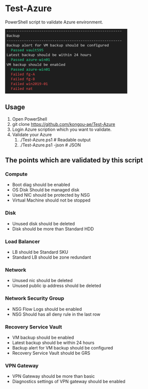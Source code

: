 # Test-Azure

PowerShell script to validate Azure environment.

<img src="media/image001.png" width="400px">

## Usage 

1. Open PowerShell
2. git clone https://github.com/kongou-ae/Test-Azure
3. Login Azure scription which you want to validate.
4. Validate your Azure
   1. ./Test-Azure.ps1 # Readable output
   2. ./Test-Azure.ps1 -json # JSON

## The points which are validated by this script

### Compute

- Boot diag should be enabled
- OS Disk Should be managed disk
- Used NIC should be protected by NSG
- Virtual Machine should not be stopped

### Disk 

- Unused disk should be deleted
- Disk should be more than Standard HDD

### Load Balancer

- LB should be Standard SKU
- Standard LB should be zone redundant

### Network

- Unused nic should be deleted
- Unused public ip address should be deleted

### Network Security Group

- NSG Flow Logs should be enabled
- NSG Should has all deny rule in the last row

### Recovery Service Vault

- VM backup should be enabled
- Latest backup should be within 24 hours
- Backup alert for VM backup should be configured
- Recovery Service Vault should be GRS

### VPN Gateway

- VPN Gateway should be more than basic
- Diagnostics settings of VPN gateway should be enabled




